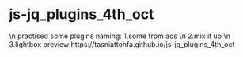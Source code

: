 # js-jq_plugins_4th_oct
<html>
\n
practised some plugins naming:
1.some from aos \n
2.mix it up \n
3.lightbox
</html>
preview:https://tasniattohfa.github.io/js-jq_plugins_4th_oct
